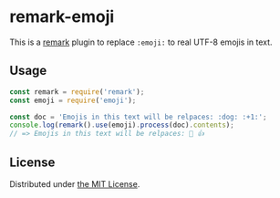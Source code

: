 remark-emoji
============

This is a [remark](https://github.com/wooorm/remark) plugin to replace `:emoji:` to real UTF-8 emojis in text.

## Usage

```javascript
const remark = require('remark');
const emoji = require('emoji');

const doc = 'Emojis in this text will be relpaces: :dog: :+1:';
console.log(remark().use(emoji).process(doc).contents);
// => Emojis in this text will be relpaces: 🐶 👍
```

## License

Distributed under [the MIT License](LICENSE).
